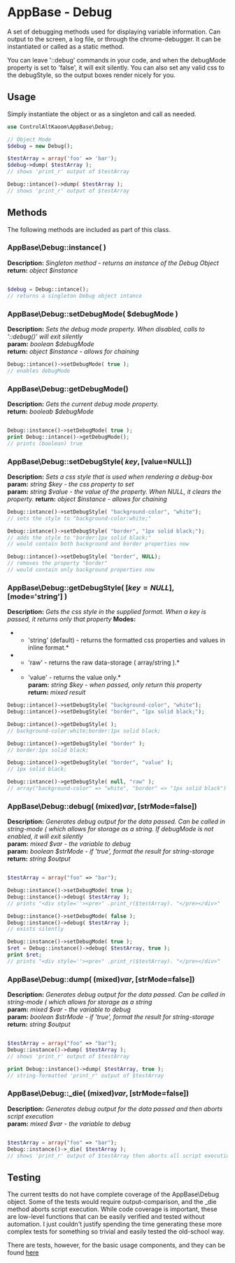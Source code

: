 # AppBase - Debug

A set of debugging methods used for displaying variable information. Can output to the screen, a log file, or through the chrome-debugger. It can be instantiated or called as a static method. 

You can leave '::debug' commands in your code, and when the debugMode property is set to 'false', it will exit silently. You can also set any valid css to the debugStyle, so the output boxes render nicely for you.


## Usage

Simply instantiate the object or as a singleton and call as needed.

```php
use ControlAltKaoom\AppBase\Debug;

// Object Mode
$debug = new Debug();

$testArray = array('foo' => 'bar');
$debug->dump( $testArray );
// shows 'print_r' output of $testArray

Debug::intance()->dump( $testArray );
// shows 'print_r' output of $testArray

```

## Methods

The following methods are included as part of this class.

### AppBase\Debug::instance( )
**Description:** *Singleton method - returns an instance of the Debug Object*    
**return:** *object $instance*  
```php

$debug = Debug::intance();
// returns a singleton Debug object intance
```

### AppBase\Debug::setDebugMode( $debugMode )
**Description:** *Sets the debug mode property. When disabled, calls to '::debug()' will exit silently*    
**param:** *boolean $debugMode*  
**return:** *object $instance - allows for chaining*  
```php
Debug::intance()->setDebugMode( true );
// enables debugMode
```

### AppBase\Debug::getDebugMode()
**Description:** *Gets the current debug mode property.*    
**return:** *booleab $debugMode*  
```php

Debug::instance()->setDebugMode( true );
print Debug::intance()->getDebugMode();
// prints (boolean) true
```

### AppBase\Debug::setDebugStyle( $key, [$value=NULL])
**Description:** *Sets a css style that is used when rendering a debug-box*    
**param:** *string $key - the css property to set*  
**param:** *string $value - the value of the property. When NULL, it clears the property.* 
**return:** *object $instance - allows for chaining*  
```php
Debug::intance()->setDebugStyle( "background-color", "white");
// sets the style to "background-color:white;"

Debug::intance()->setDebugStyle( "border", "1px solid black;");
// adds the style to "border:1px solid black;"
// would contain both background and border properties now

Debug::intance()->setDebugStyle( "border", NULL);
// removes the property "border"
// would contain only background properties now
```

### AppBase\Debug::getDebugStyle( [$key=NULL], [$mode='string'] )
**Description:** *Gets the css style in the supplied format. When a key is passed, it returns only that property*
**Modes:**  
* - 'string' (default) - returns the formatted css properties and values in inline format.*  
* - 'raw' - returns the raw data-storage ( array/string ).*  
* - 'value' - returns the value only.*  
**param:** *string $key - when passed, only return this property*  
**return:** *mixed result*  
```php
Debug::intance()->setDebugStyle( "background-color", "white");
Debug::intance()->setDebugStyle( "border", "1px solid black;");

Debug::intance()->getDebugStyle( );
// background-color:white;border:1px solid black;

Debug::intance()->getDebugStyle( "border" );
// border:1px solid black;

Debug::intance()->getDebugStyle( "border", "value" );
// 1px solid black;

Debug::intance()->getDebugStyle( null, "raw" );
// array("background-color" => "white", "border" => "1px solid black")

```

### AppBase\Debug::debug( (mixed)$var, [$strMode=false])
**Description:** *Generates debug output for the data passed. Can be called in string-mode ( which allows for storage as a string. If debugMode is not enabled, it will exit silently*    
**param:** *mixed $var - the variable to debug*  
**param:** *boolean $strMode - if 'true', format the result for string-storage*  
**return:** *string $output*  
```php

$testArray = array("foo" => "bar");

Debug::instance()->setDebugMode( true );
Debug::instance()->debug( $testArray );
// prints "<div style=''><pre>" .print_r($testArray). "</pre></div>"

Debug::instance()->setDebugMode( false );
Debug::instance()->debug( $testArray );
// exists silently

Debug::instance()->setDebugMode( true );
$ret = Debug::instance()->debug( $testArray, true );
print $ret;
// prints "<div style=''><pre>" .print_r($testArray). "</pre></div>"

```

### AppBase\Debug::dump( (mixed)$var, [$strMode=false])
**Description:** *Generates debug output for the data passed. Can be called in string-mode ( which allows for storage as a string*    
**param:** *mixed $var - the variable to debug*  
**param:** *boolean $strMode - if 'true', format the result for string-storage*  
**return:** *string $output*  
```php

$testArray = array("foo" => "bar");
Debug::instance()->dump( $testArray );
// shows 'print_r' output of $testArray

print Debug::instance()->dump( $testArray, true );
// string-formatted 'print_r' output of $testArray
```

### AppBase\Debug::_die( (mixed)$var, [$strMode=false])
**Description:** *Generates debug output for the data passed and then aborts script execution*    
**param:** *mixed $var - the variable to debug*  
```php

$testArray = array("foo" => "bar");
Debug::instance()->_die( $testArray );
// shows 'print_r' output of $testArray then aborts all script execution

```


## Testing

The current testts do not have complete coverage of the AppBase\Debug object. Some of the tests would require output-comparison, and the _die method aborts script execution. While code coverage is important, these are low-level functions that can be easily verified and tested without automation. I just couldn't justify spending the time generating these more complex tests for something so trivial and easily tested the old-school way.


There are tests, however, for the basic usage components, and they can be found [here](../tests/AppBase/DebugTest.php)

